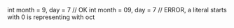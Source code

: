 int month = 9,  day = 7   // OK
int month = 09, day = 7   // ERROR, a literal starts with 0 is representing with oct